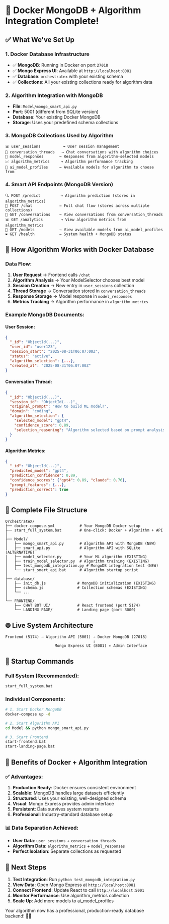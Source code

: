 # 🐳 Docker MongoDB + Algorithm Integration Complete!

## ✅ What We've Set Up

### 1. **Docker Database Infrastructure**
- ✅ **MongoDB**: Running in Docker on port `27018`
- ✅ **Mongo Express UI**: Available at `http://localhost:8081`
- ✅ **Database**: `orchestratex` with your existing schema
- ✅ **Collections**: All your existing collections ready for algorithm data

### 2. **Algorithm Integration with MongoDB**
- **File**: `Model/mongo_smart_api.py`
- **Port**: 5001 (different from SQLite version)
- **Database**: Your existing Docker MongoDB
- **Storage**: Uses your predefined schema collections

### 3. **MongoDB Collections Used by Algorithm**
```
📊 user_sessions          → User session management
📝 conversation_threads   → Chat conversations with algorithm choices
🤖 model_responses       → Responses from algorithm-selected models  
📈 algorithm_metrics     → Algorithm performance tracking
🎯 ai_model_profiles     → Available models for algorithm to choose from
```

### 4. **Smart API Endpoints (MongoDB Version)**
```
🔍 POST /predict         → Algorithm prediction (stores in algorithm_metrics)
💬 POST /chat            → Full chat flow (stores across multiple collections)
👥 GET /conversations    → View conversations from conversation_threads
📊 GET /analytics        → View algorithm metrics from algorithm_metrics
🤖 GET /models           → View available models from ai_model_profiles
❤️ GET /health           → System health + MongoDB status
```

## 🚀 How Algorithm Works with Docker Database

### **Data Flow:**
1. **User Request** → Frontend calls `/chat`
2. **Algorithm Analysis** → Your ModelSelector chooses best model
3. **Session Creation** → New entry in `user_sessions` collection
4. **Thread Storage** → Conversation stored in `conversation_threads`
5. **Response Storage** → Model response in `model_responses`
6. **Metrics Tracking** → Algorithm performance in `algorithm_metrics`

### **Example MongoDB Documents:**

#### User Session:
```json
{
  "_id": "ObjectId(...)",
  "user_id": "user123",
  "session_start": "2025-08-31T06:07:00Z",
  "status": "active",
  "algorithm_selection": {...},
  "created_at": "2025-08-31T06:07:00Z"
}
```

#### Conversation Thread:
```json
{
  "_id": "ObjectId(...)",
  "session_id": "ObjectId(...)",
  "original_prompt": "How to build ML model?",
  "domain": "coding",
  "algorithm_selection": {
    "selected_model": "gpt4",
    "confidence_score": 0.89,
    "selection_reasoning": "Algorithm selected based on prompt analysis"
  }
}
```

#### Algorithm Metrics:
```json
{
  "_id": "ObjectId(...)",
  "predicted_model": "gpt4",
  "prediction_confidence": 0.89,
  "confidence_scores": {"gpt4": 0.89, "claude": 0.76},
  "prompt_features": {...},
  "prediction_correct": true
}
```

## 📁 Complete File Structure
```
OrchestrateX/
├── docker-compose.yml           # Your MongoDB Docker setup
├── start_full_system.bat        # One-click: Docker + Algorithm + API
│
├── Model/
│   ├── mongo_smart_api.py       # Algorithm API with MongoDB (NEW)
│   ├── smart_api.py             # Algorithm API with SQLite (ALTERNATIVE)
│   ├── model_selector.py        # Your ML algorithm (EXISTING)
│   ├── train_model_selector.py  # Algorithm training (EXISTING)
│   ├── test_mongodb_integration.py # MongoDB integration test (NEW)
│   └── start_smart_api.bat      # Algorithm startup script
│
├── database/
│   ├── init_db.js              # MongoDB initialization (EXISTING)
│   ├── schema.js               # Collection schemas (EXISTING)
│   └── ...
│
└── FRONTEND/
    ├── CHAT BOT UI/            # React frontend (port 5174)
    └── LANDING PAGE/           # Landing page (port 3000)
```

## 🌐 Live System Architecture

```
Frontend (5174) → Algorithm API (5001) → Docker MongoDB (27018)
                                       ↓
                      Mongo Express UI (8081) ← Admin Interface
```

## 🔧 Startup Commands

### **Full System (Recommended):**
```bash
start_full_system.bat
```

### **Individual Components:**
```bash
# 1. Start Docker MongoDB
docker-compose up -d

# 2. Start Algorithm API
cd Model && python mongo_smart_api.py

# 3. Start Frontend
start-frontend.bat
start-landing-page.bat
```

## 🎯 Benefits of Docker + Algorithm Integration

### ✅ **Advantages:**
1. **Production Ready**: Docker ensures consistent environment
2. **Scalable**: MongoDB handles large datasets efficiently
3. **Structured**: Uses your existing, well-designed schema
4. **Visual**: Mongo Express provides admin interface
5. **Persistent**: Data survives system restarts
6. **Professional**: Industry-standard database setup

### 📊 **Data Separation Achieved:**
- **User Data**: `user_sessions` + `conversation_threads` 
- **Algorithm Data**: `algorithm_metrics` + `model_responses`
- **Perfect Isolation**: Separate collections as requested

## 🚀 Next Steps

1. **Test Integration**: Run `python test_mongodb_integration.py`
2. **View Data**: Open Mongo Express at `http://localhost:8081`
3. **Connect Frontend**: Update React to call `http://localhost:5001`
4. **Monitor Performance**: Use algorithm_metrics collection
5. **Scale Up**: Add more models to ai_model_profiles

Your algorithm now has a professional, production-ready database backend! 🎯✨
